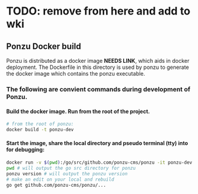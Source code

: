 # TODO: remove from here and add to wki

## Ponzu Docker build

Ponzu is distributed as a docker image **NEEDS LINK**, which aids in docker deployment. The Dockerfile in this directory is used by ponzu to generate the docker image which contains the ponzu executable.

### The following are convient commands during development of Ponzu.

#### Build the docker image. Run from the root of the project.
```bash
# from the root of ponzu:
docker build -t ponzu-dev
```

#### Start the image, share the local directory and pseudo terminal (tty) into for debugging:
```bash
docker run -v $(pwd):/go/src/github.com/ponzu-cms/ponzu -it ponzu-dev
pwd # will output the go src directory for ponzu
ponzu version # will output the ponzu version
# make an edit on your local and rebuild
go get github.com/ponzu-cms/ponzu/...
```